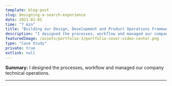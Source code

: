 ```yaml
---
template: blog-post
slug: designing-a-search-experience
date: 2021-01-01
time: "7 min"
title: "Building our Design, Development and Product Operations Framework"
description: "I designed the processes, workflow and managed our company technical operations"
featuredImage: /assets/portfolio-3/portfolio-cover-video-center.png
type: "Case Study"
private: true
extlink: null
---
```


**Summary:** I designed the processes, workflow and managed our company technical operations.

---
